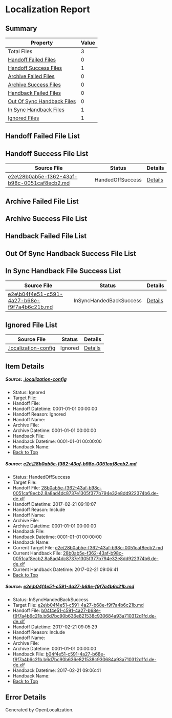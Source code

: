 # <a name='report-top'></a> Localization Report

## Summary
 Property | Value 
 -------- | ----- 
 Total Files | 3
[ Handoff Failed Files ](#handoff-failed-list)| 0
[ Handoff Success Files ](#handoff-success-list)| 1
[ Archive Failed Files ](#archive-failed-list)| 0
[ Archive Success Files ](#archive-success-list)| 0
[ Handback Failed Files ](#handback-failed-list)| 0
[ Out Of Sync Handback Files ](#outofsync-handback-success-list)| 0
[ In Sync Handback Files ](#insync-handback-success-list)| 1
[ Ignored Files ](#ignored-list)| 1

## <a name='handoff-failed-list'></a> Handoff Failed File List

## <a name='handoff-success-list'></a> Handoff Success File List
 Source File | Status | Details 
 ----------- | ------ | ------- 
 [e2e\28b0ab5e-f362-43af-b98c-0051caf8ecb2.md](https://github.com/OpenLocalizationTestOrg/ol-test4/blob/eabac41453fd909712be35bed971a1ddbb4c9351/e2e/28b0ab5e-f362-43af-b98c-0051caf8ecb2.md) | HandedOffSuccess | [Details](#a3125b798a1d301dba5989ba7ecac41a016553801)

## <a name='archive-failed-list'></a> Archive Failed File List

## <a name='archive-success-list'></a> Archive Success File List

## <a name='handback-failed-list'></a> Handback Failed File List

## <a name='outofsync-handback-success-list'></a> Out Of Sync Handback Success File List

## <a name='insync-handback-success-list'></a> In Sync Handback File Success List
 Source File | Status | Details 
 ----------- | ------ | ------- 
 [e2e\b04f4e51-c591-4a27-b68e-f9f7a4b6c21b.md](https://github.com/OpenLocalizationTestOrg/ol-test4/blob/1a3e6519bad7a5efd0d7108e803c2ef6c3d86efe/e2e/b04f4e51-c591-4a27-b68e-f9f7a4b6c21b.md) | InSyncHandedBackSuccess | [Details](#13793097bc9c3b25e340492a0cfe5afbec8866f02)

## <a name='ignored-list'></a> Ignored File List
 Source File | Status | Details 
 ----------- | ------ | ------- 
 [.localization-config](https://github.com/OpenLocalizationTestOrg/ol-test4/blob/eabac41453fd909712be35bed971a1ddbb4c9351/.localization-config) | Ignored | [Details](#cb0632cf59c1387fc1742bfb9fa3c47f87e2e5c90)

## Item Details
##### <a name='cb0632cf59c1387fc1742bfb9fa3c47f87e2e5c90'></a> Source: [.localization-config](https://github.com/OpenLocalizationTestOrg/ol-test4/blob/eabac41453fd909712be35bed971a1ddbb4c9351/.localization-config)
* Status: Ignored
* Target File: 
* Handoff File: 
* Handoff Datetime: 0001-01-01 00:00:00
* Handoff Reason: Ignored
* Handoff Name: 
* Archive File: 
* Archive Datetime: 0001-01-01 00:00:00
* Handback File: 
* Handback Datetime: 0001-01-01 00:00:00
* Handback Name: 
* [Back to Top](#report-top)

##### <a name='a3125b798a1d301dba5989ba7ecac41a016553801'></a> Source: [e2e\28b0ab5e-f362-43af-b98c-0051caf8ecb2.md](https://github.com/OpenLocalizationTestOrg/ol-test4/blob/eabac41453fd909712be35bed971a1ddbb4c9351/e2e/28b0ab5e-f362-43af-b98c-0051caf8ecb2.md)
* Status: HandedOffSuccess
* Target File: 
* Handoff File: [28b0ab5e-f362-43af-b98c-0051caf8ecb2.8a8ad4dc8737e1305f377b794e32e8dd922374b6.de-de.xlf](https://github.com/OpenLocalizationTestOrg/ol-test4-handoff/blob/acf1cdb2b695c2da6f42da0a1bd59f3304aa91df/ol-handoff/OpenLocalizationTestOrg/ol-test4-dede/xinjiang/ht/28b0ab5e-f362-43af-b98c-0051caf8ecb2.8a8ad4dc8737e1305f377b794e32e8dd922374b6.de-de.xlf)
* Handoff Datetime: 2017-02-21 09:10:07
* Handoff Reason: Include
* Handoff Name: 
* Archive File: 
* Archive Datetime: 0001-01-01 00:00:00
* Handback File: 
* Handback Datetime: 0001-01-01 00:00:00
* Handback Name: 
* Current Target File: [e2e\28b0ab5e-f362-43af-b98c-0051caf8ecb2.md](https://github.com/OpenLocalizationTestOrg/ol-test4-dede/blob/671828b52552e2b0dda6897fac831b788952a352/e2e/28b0ab5e-f362-43af-b98c-0051caf8ecb2.md)
* Current Handback File: [28b0ab5e-f362-43af-b98c-0051caf8ecb2.8a8ad4dc8737e1305f377b794e32e8dd922374b6.de-de.xlf](https://github.com/OpenLocalizationTestOrg/ol-test4-handback/blob/2a81d3ff00b57ac2d9fa02499c36b5c109314ccc/ol-handback/OpenLocalizationTestOrg/ol-test4-dede/xinjiang/ht/28b0ab5e-f362-43af-b98c-0051caf8ecb2.8a8ad4dc8737e1305f377b794e32e8dd922374b6.de-de.xlf)
* Current Handback Datetime: 2017-02-21 09:06:41
* [Back to Top](#report-top)

##### <a name='13793097bc9c3b25e340492a0cfe5afbec8866f02'></a> Source: [e2e\b04f4e51-c591-4a27-b68e-f9f7a4b6c21b.md](https://github.com/OpenLocalizationTestOrg/ol-test4/blob/1a3e6519bad7a5efd0d7108e803c2ef6c3d86efe/e2e/b04f4e51-c591-4a27-b68e-f9f7a4b6c21b.md)
* Status: InSyncHandedBackSuccess
* Target File: [e2e\b04f4e51-c591-4a27-b68e-f9f7a4b6c21b.md](https://github.com/OpenLocalizationTestOrg/ol-test4-dede/blob/671828b52552e2b0dda6897fac831b788952a352/e2e/b04f4e51-c591-4a27-b68e-f9f7a4b6c21b.md)
* Handoff File: [b04f4e51-c591-4a27-b68e-f9f7a4b6c21b.b6d7bc90b636e821538c930684a93a710312d1fd.de-de.xlf](https://github.com/OpenLocalizationTestOrg/ol-test4-handoff/blob/75b7c63ff5a99412996de9216e9cc77e5d714088/ol-handoff/OpenLocalizationTestOrg/ol-test4-dede/xinjiang/ht/b04f4e51-c591-4a27-b68e-f9f7a4b6c21b.b6d7bc90b636e821538c930684a93a710312d1fd.de-de.xlf)
* Handoff Datetime: 2017-02-21 09:05:29
* Handoff Reason: Include
* Handoff Name: 
* Archive File: 
* Archive Datetime: 0001-01-01 00:00:00
* Handback File: [b04f4e51-c591-4a27-b68e-f9f7a4b6c21b.b6d7bc90b636e821538c930684a93a710312d1fd.de-de.xlf](https://github.com/OpenLocalizationTestOrg/ol-test4-handback/blob/2a81d3ff00b57ac2d9fa02499c36b5c109314ccc/ol-handback/OpenLocalizationTestOrg/ol-test4-dede/xinjiang/ht/b04f4e51-c591-4a27-b68e-f9f7a4b6c21b.b6d7bc90b636e821538c930684a93a710312d1fd.de-de.xlf)
* Handback Datetime: 2017-02-21 09:06:41
* Handback Name: 
* [Back to Top](#report-top)


## Error Details

Generated by OpenLocalization.
